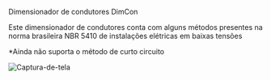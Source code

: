 Dimensionador de condutores DimCon

Este dimensionador de condutores conta com alguns métodos presentes na norma brasileira NBR 5410 de instalações elétricas em baixas tensões

*Ainda não suporta o método de curto circuito

![Captura-de-tela](https://user-images.githubusercontent.com/31085171/125458574-6f43f814-c538-42e4-9fc1-da5add3a862f.png)
